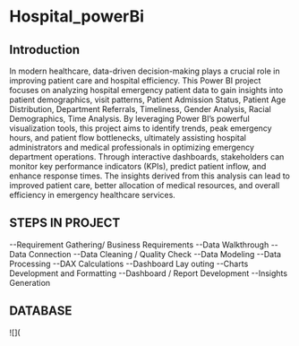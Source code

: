 # Hospital_powerBi

## Introduction
In modern healthcare, data-driven decision-making plays a crucial role in improving patient care and hospital efficiency. This Power BI project focuses on analyzing hospital emergency patient data to gain insights into patient demographics, visit patterns,  Patient Admission Status, Patient Age Distribution, Department Referrals, Timeliness, Gender Analysis, Racial Demographics, Time Analysis.
By leveraging Power BI’s powerful visualization tools, this project aims to identify trends, peak emergency hours, and patient flow bottlenecks, ultimately assisting hospital administrators and medical professionals in optimizing emergency department operations.
Through interactive dashboards, stakeholders can monitor key performance indicators (KPIs), predict patient inflow, and enhance response times. The insights derived from this analysis can lead to improved patient care, better allocation of medical resources, and overall efficiency in emergency healthcare services.

## STEPS IN PROJECT

--Requirement Gathering/ Business Requirements
--Data Walkthrough
--Data Connection
--Data Cleaning / Quality Check
--Data Modeling
--Data Processing
--DAX Calculations
--Dashboard Lay outing
--Charts Development and Formatting
--Dashboard / Report Development
--Insights Generation

## DATABASE
![](
